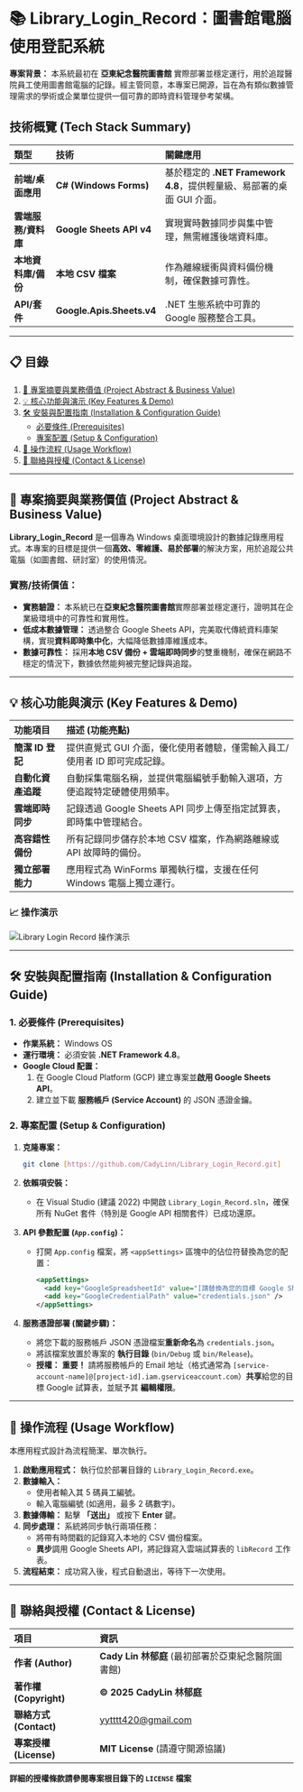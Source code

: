 # 📚 Library_Login_Record：圖書館電腦使用登記系統

**專案背景：** 本系統最初在 **亞東紀念醫院圖書館** 實際部署並穩定運行，用於追蹤醫院員工使用圖書館電腦的記錄。經主管同意，本專案已開源，旨在為有類似數據管理需求的學術或企業單位提供一個可靠的即時資料管理參考架構。

## 技術概覽 (Tech Stack Summary)

| 類型 | 技術 | 關鍵應用 |
| :--- | :--- | :--- |
| **前端/桌面應用** | **C# (Windows Forms)** | 基於穩定的 **.NET Framework 4.8**，提供輕量級、易部署的桌面 GUI 介面。 |
| **雲端服務/資料庫** | **Google Sheets API v4** | 實現實時數據同步與集中管理，無需維護後端資料庫。 |
| **本地資料庫/備份** | **本地 CSV 檔案** | 作為離線緩衝與資料備份機制，確保數據可靠性。 |
| **API/套件** | **Google.Apis.Sheets.v4** | .NET 生態系統中可靠的 Google 服務整合工具。 |

---

## 📋 目錄

1.  [📄 專案摘要與業務價值 (Project Abstract & Business Value)](#-專案摘要與業務價值-project-abstract--business-value)
2.  [💡 核心功能與演示 (Key Features & Demo)](#-核心功能與演示-key-features--demo)
3.  [🛠 安裝與配置指南 (Installation & Configuration Guide)](#-安裝與配置指南-installation--configuration-guide)
    * [必要條件 (Prerequisites)](#1-必要條件-prerequisites)
    * [專案配置 (Setup & Configuration)](#2-專案配置-setup--configuration)
4.  [🚀 操作流程 (Usage Workflow)](#-操作流程-usage-workflow)
5.  [🔗 聯絡與授權 (Contact & License)](#-聯絡與授權-contact--license)

---

## 📄 專案摘要與業務價值 (Project Abstract & Business Value)

**Library_Login_Record** 是一個專為 Windows 桌面環境設計的數據記錄應用程式。本專案的目標是提供一個**高效、零維護、易於部署**的解決方案，用於追蹤公共電腦（如圖書館、研討室）的使用情況。

### 實務/技術價值：

* **實務驗證：** 本系統已在**亞東紀念醫院圖書館**實際部署並穩定運行，證明其在企業級環境中的可靠性和實用性。
* **低成本數據管理：** 透過整合 Google Sheets API，完美取代傳統資料庫架構，實現**資料即時集中化**，大幅降低數據庫維護成本。
* **數據可靠性：** 採用**本地 CSV 備份 + 雲端即時同步**的雙重機制，確保在網路不穩定的情況下，數據依然能夠被完整記錄與追蹤。

---

## 💡 核心功能與演示 (Key Features & Demo)

| 功能項目 | 描述 (功能亮點) |
| :--- | :--- |
| **簡潔 ID 登記** | 提供直覺式 GUI 介面，優化使用者體驗，僅需輸入員工/使用者 ID 即可完成記錄。 |
| **自動化資產追蹤** | 自動採集電腦名稱，並提供電腦編號手動輸入選項，方便追蹤特定硬體使用頻率。 |
| **雲端即時同步** | 記錄透過 Google Sheets API 同步上傳至指定試算表，即時集中管理結合。 |
| **高容錯性備份** | 所有記錄同步儲存於本地 CSV 檔案，作為網路離線或 API 故障時的備份。 |
| **獨立部署能力** | 應用程式為 WinForms 單獨執行檔，支援在任何 Windows 電腦上獨立運行。 |

### 📈 操作演示

![Library Login Record 操作演示](assets/demo.gif)

---

## 🛠 安裝與配置指南 (Installation & Configuration Guide)

### 1. 必要條件 (Prerequisites)

* **作業系統：** Windows OS
* **運行環境：** 必須安裝 **.NET Framework 4.8**。
* **Google Cloud 配置：**
    1.  在 Google Cloud Platform (GCP) 建立專案並**啟用 Google Sheets API**。
    2.  建立並下載 **服務帳戶 (Service Account)** 的 JSON 憑證金鑰。

### 2. 專案配置 (Setup & Configuration)

1.  **克隆專案：**
    ```bash
    git clone [https://github.com/CadyLinn/Library_Login_Record.git]
    ```
2.  **依賴項安裝：**
    * 在 Visual Studio (建議 2022) 中開啟 `Library_Login_Record.sln`，確保所有 NuGet 套件（特別是 Google API 相關套件）已成功還原。
    
3.  **API 參數配置 (`App.config`)：**
    * 打開 `App.config` 檔案，將 `<appSettings>` 區塊中的佔位符替換為您的配置：
        ```xml
        <appSettings>
          <add key="GoogleSpreadsheetId" value="[請替換為您的目標 Google Sheet ID]" />  
          <add key="GoogleCredentialPath" value="credentials.json" />  
        </appSettings>
        ```
    
4.  **服務憑證部署 (關鍵步驟)：**
    * 將您下載的服務帳戶 JSON 憑證檔案**重新命名**為 `credentials.json`。
    * 將該檔案放置於專案的 **執行目錄** (`bin/Debug` 或 `bin/Release`)。
    * **授權：** **重要！** 請將服務帳戶的 Email 地址（格式通常為 `[service-account-name]@[project-id].iam.gserviceaccount.com`）**共享**給您的目標 Google 試算表，並賦予其 **編輯權限**。

---

## 🚀 操作流程 (Usage Workflow)

本應用程式設計為流程簡潔、單次執行。

1.  **啟動應用程式：** 執行位於部署目錄的 `Library_Login_Record.exe`。
2.  **數據輸入：**
    * 使用者輸入其 5 碼員工編號。
    * 輸入電腦編號 (如適用，最多 2 碼數字)。
3.  **數據傳輸：** 點擊 **「送出」** 或按下 **Enter** 鍵。
4.  **同步處理：** 系統將同步執行兩項任務：
    * 將帶有時間戳的記錄寫入本地的 CSV 備份檔案。
    * **異步**調用 Google Sheets API，將記錄寫入雲端試算表的 `libRecord` 工作表。
5.  **流程結束：** 成功寫入後，程式自動退出，等待下一次使用。

---

## 🔗 聯絡與授權 (Contact & License)

| 項目 | 資訊 |
| :--- | :--- |
| **作者 (Author)** | **Cady Lin 林郁庭** (最初部署於亞東紀念醫院圖書館) |
| **著作權 (Copyright)** | **© 2025 CadyLin 林郁庭** |
| **聯絡方式 (Contact)** | yytttt420@gmail.com |
| **專案授權 (License)** | **MIT License** (請遵守開源協議) |

**詳細的授權條款請參閱專案根目錄下的 `LICENSE` 檔案**
